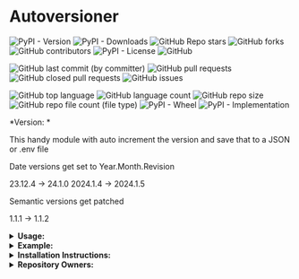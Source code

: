 # Autoversioner

![PyPI - Version](https://img.shields.io/pypi/v/autoversioner)
![PyPI - Downloads](https://img.shields.io/pypi/dd/autoversioner)
![GitHub Repo stars](https://img.shields.io/github/stars/Knuckles-Team/autoversioner)
![GitHub forks](https://img.shields.io/github/forks/Knuckles-Team/autoversioner)
![GitHub contributors](https://img.shields.io/github/contributors/Knuckles-Team/autoversioner)
![PyPI - License](autoversioner)
![GitHub](https://img.shields.io/github/license/Knuckles-Team/autoversioner)

![GitHub last commit (by committer)](https://img.shields.io/github/last-commit/Knuckles-Team/autoversioner)
![GitHub pull requests](https://img.shields.io/github/issues-pr/Knuckles-Team/autoversioner)
![GitHub closed pull requests](https://img.shields.io/github/issues-pr-closed/Knuckles-Team/autoversioner)
![GitHub issues](https://img.shields.io/github/issues/Knuckles-Team/autoversioner)

![GitHub top language](https://img.shields.io/github/languages/top/Knuckles-Team/autoversioner)
![GitHub language count](https://img.shields.io/github/languages/count/Knuckles-Team/autoversioner)
![GitHub repo size](https://img.shields.io/github/repo-size/Knuckles-Team/autoversioner)
![GitHub repo file count (file type)](https://img.shields.io/github/directory-file-count/Knuckles-Team/autoversioner)
![PyPI - Wheel](https://img.shields.io/pypi/wheel/autoversioner)
![PyPI - Implementation](https://img.shields.io/pypi/implementation/autoversioner)

*Version: *

This handy module with auto increment the version and save that to a JSON or .env file

Date versions get set to Year.Month.Revision

23.12.4 -> 24.1.0
2024.1.4 -> 2024.1.5

Semantic versions get patched

1.1.1 -> 1.1.2

<details>
  <summary><b>Usage:</b></summary>

| Short Flag | Long Flag   | Description                             |
|------------|-------------|-----------------------------------------|
| -h         | --help      | See Usage                               |
| -e         | --env       | Export to .env file                     |
| -j         | --json      | Export to JSON file                     |
| -d         | --directory | Choose directory of .env and JSON files |
| -v         | --version   | Semantic version input                  |

</details>

<details>
  <summary><b>Example:</b></summary>

```bash
autoversioner -v '1.10.4' --json --directory '~/Downloads' --env
```

</details>

<details>
  <summary><b>Installation Instructions:</b></summary>

Install Python Package

```bash
python -m pip install autoversioner
```

</details>

<details>
  <summary><b>Repository Owners:</b></summary>


<img width="100%" height="180em" src="https://github-readme-stats.vercel.app/api?username=Knucklessg1&show_icons=true&hide_border=true&&count_private=true&include_all_commits=true" />

![GitHub followers](https://img.shields.io/github/followers/Knucklessg1)
![GitHub User's stars](https://img.shields.io/github/stars/Knucklessg1)
</details>
